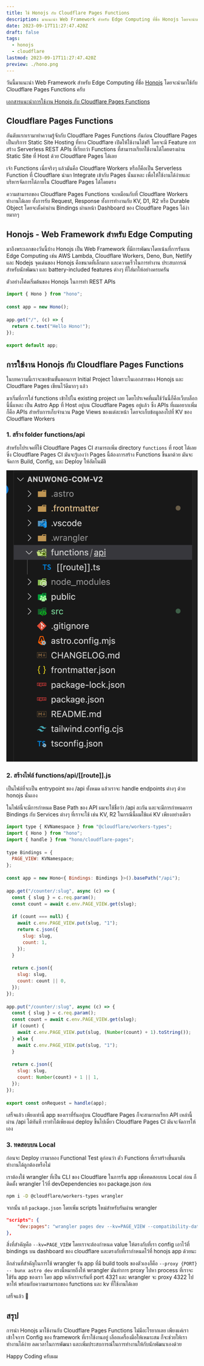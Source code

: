 ```yaml
---
title: ใช้ Honojs กับ Cloudflare Pages Functions
description: มาแนะนำ Web Framework สำหรับ Edge Computing ที่ชื่อ Honojs โดยจะนำมาใช้กับ Cloudflare Pages Functions ครับ
date: 2023-09-17T11:27:47.420Z
draft: false
tags:
  - honojs
  - cloudflare
lastmod: 2023-09-17T11:27:47.420Z
preview: ./hono.png
---
```


วันนี้มาแนะนำ Web Framework สำหรับ Edge Computing ที่ชื่อ [Honojs](https://hono.dev/) โดยจะนำมาใช้กับ Cloudflare Pages Functions ครับ

[เอกสารแนะนำการใช้งาน Honojs กับ Cloudflare Pages Functions](https://hono.dev/getting-started/cloudflare-pages)

## Cloudflare Pages Functions

อันดับแรกเรามาทำความรู้จักกับ Cloudflare Pages Functions กันก่อน Cloudflare Pages เป็นบริการ Static Site Hosting ที่ทาง Cloudflare เปิดให้ใช้งานได้ฟรี โดยจะมี Feature การสร้าง Serverless REST APIs ที่เรียกว่า Functions ที่สามารถเรียกใช้งานได้โดยตรงผ่าน Static Site ที่ Host ด้วย Cloudflare Pages ได้เลย

เจ้า Functions เนี่ยจริงๆ แล้วมันคือ Cloudflare Workers หรือก็คือเป็น Serverless Function ที่ Cloudflare นำมา Integrate เข้ากับ Pages นั่นแหละ เพื่อให้ใช้งานได้ง่ายและบริหารจัดการได้ภายใน Cloudflare Pages ได้โดยตรง

ความสามารถของ Cloudflare Pages Functions จะเหมือนกับที่ Cloudflare Workers ทำงานได้เลย ทั้งการรับ Request, Response ทั้งการทำงานกับ KV, D1, R2 หรือ Durable Object โดยจะตั้งค่าผ่าน Bindings ผ่านหน้า Dashboard ของ Cloudflare Pages ได้ง่ายมากๆ

## Honojs - Web Framework สำหรับ Edge Computing

มาถึงพระเอกของวันนี้บ้าง Honojs เป็น Web Framework ที่มีการพัฒนาโดยเน้นที่การรันบน Edge Computing เช่น AWS Lambda, Cloudflare Workers, Deno, Bun, Netlify และ Nodejs จุดเด่นของ Honojs คือขนาดที่เล็กมาก และความเร็วในการทำงาน ประสบการณ์สำหรับนักพัฒนา และ battery-included features ต่างๆ ที่ใส่มาให้อย่างครบครัน

ตัวอย่างโค้ดเริ่มต้นของ Honojs ในการทำ REST APIs

```js
import { Hono } from "hono";

const app = new Hono();

app.get("/", (c) => {
  return c.text("Hello Hono!");
});

export default app;
```

## การใช้งาน Honojs กับ Cloudflare Pages Functions

ในบทความนี้เราจะขอข้ามขั้นตอนการ Initial Project ไปเพราะในเอกสารของ Honojs และ Cloudflare Pages เขียนไว้ดีมากๆ แล้ว

มาเริ่มที่การใส่ functions เข้าไปใน existing project เลย โดยโปรเจคที่ผมใช้วันนี้ก็คือเว็บบล็อกนี้นี่แหละ เป็น Astro App ที่ Host อยู่บน Cloudflare Pages อยู่แล้ว ซึ่ง APIs ที่ผมอยากเพิ่มก็คือ APIs สำหรับการเก็บจำนวน Page Views ของแต่ละหน้า โดยจะเก็บข้อมูลลงไปที่ KV ของ Cloudflare Workers

### 1. สร้าง folder functions/api

สำหรับโปรเจคที่ใช้ Cloudflare Pages CI สามารถเพิ่ม directory `functions` ที่ root ได้เลย ซึ่ง Cloudflare Pages CI มันจะรู้เองว่า Pages นี้ต้องการสร้าง Functions ขึ้นมาด้วย มันจะจัดการ Build, Config, และ Deploy ให้อัตโนมัติ

![Functions Directory](./functions-dir.png)

### 2. สร้างไฟล์ functions/api/[[route]].js

เป็นไฟล์ที่จะเป็น entrypoint ของ /api ทั้งหมด แล้วเราจะ handle endpoints ต่างๆ ด้วย honojs นั่นเอง

ในไฟล์นี้จะมีการกำหนด Base Path ของ API ผมจะใช้ชื่อว่า /api ละกัน และจะมีการกำหนดการ Bindings กับ Services ต่างๆ ที่เราจะใช้ เช่น KV, R2 ในกรณีนี้ผมใช้แค่ KV เพียงอย่างเดียว

```js
import type { KVNamespace } from "@cloudflare/workers-types";
import { Hono } from "hono";
import { handle } from "hono/cloudflare-pages";

type Bindings = {
  PAGE_VIEW: KVNamespace;
};

const app = new Hono<{ Bindings: Bindings }>().basePath("/api");

app.get("/counter/:slug", async (c) => {
  const { slug } = c.req.param();
  const count = await c.env.PAGE_VIEW.get(slug);

  if (count === null) {
    await c.env.PAGE_VIEW.put(slug, "1");
    return c.json({
      slug: slug,
      count: 1,
    });
  }

  return c.json({
    slug: slug,
    count: count || 0,
  });
});

app.put("/counter/:slug", async (c) => {
  const { slug } = c.req.param();
  const count = await c.env.PAGE_VIEW.get(slug);
  if (count) {
    await c.env.PAGE_VIEW.put(slug, (Number(count) + 1).toString());
  } else {
    await c.env.PAGE_VIEW.put(slug, "1");
  }

  return c.json({
    slug: slug,
    count: Number(count) + 1 || 1,
  });
});

export const onRequest = handle(app);
```

เสร็จแล้ว เพียงเท่านี้ app ของเราที่รันอยู่บน Cloudflare Pages ก็จะสามารถเรียก API เหล่านี้ผ่าน /api ได้ทันที เราทำได้เพียงแค่ deploy ขึ้นไปเดี๋ยว Cloudflare Pages CI มันจะจัดการให้เอง

### 3. ทดสอบบน Local

ก่อนจะ Deploy เรามาลอง Functional Test ดูก่อนว่า ตัว Functions ที่เราสร้างขึ้นมามันทำงานได้ถูกต้องหรือไม่

เราต้องใช้ wrangler ที่เป็น CLI ของ Cloudflare ในการรัน app เพื่อทดสอบบน Local ก่อน ก็ติดตั้ง wrangler ไว้ที่ devDependencies ของ package.json ก่อน

```sh
npm i -D @cloudflare/workers-types wrangler
```

จากนั้น แก้ `package.json` โดยเพิ่ม scripts ใหม่สำหรับรันผ่าน wrangler

```json
"scripts": {
    "dev:pages": "wrangler pages dev --kv=PAGE_VIEW --compatibility-date=2023-09-04 --port 4322 --proxy 4321 -- bunx astro dev",
},
```

สิ่งที่สำคัญคือ `--kv=PAGE_VIEW` โดยเราจะต้องกำหนด value ให้ตรงกับที่เรา config เอาไว้ที่ bindings บน dashboard ของ cloudflare และตรงกับที่เรากำหนดไว้ที่ honojs app ด้วยนะ

อีกส่วนที่สำคัญในการใช้ wrangler รัน app ที่มี build tools ของตัวเองก็คือ `--proxy {PORT} -- bunx astro dev` ตรงนี้หมายถึงให้ wrangler มันทำการ proxy ไปหา process ที่เราจะใช้รัน app ของเรา โดย app หลักเราจะรันที่ port 4321 และ wrangler จะ proxy 4322 ไปหาให้ พร้อมกับความสามารถของ functions และ kv ที่ใช้งานได้เลย

เสร็จแล้ว 🎉

## สรุป

การนำ Honojs มาใช้งานกับ Cloudflare Pages Functions ไม่มีอะไรยากเลย เพียงแค่เราเข้าใจการ Config ของ framework ที่เราใช้งานอยู่ เลือกเครื่องมือให้เหมาะสม ก็จะช่วยให้เราทำงานได้ง่าย ลดเวลาในการพัฒนา และเพิ่มประสบการณ์ในการทำงานให้กับนักพัฒนาเองด้วย

Happy Coding ครับผม
